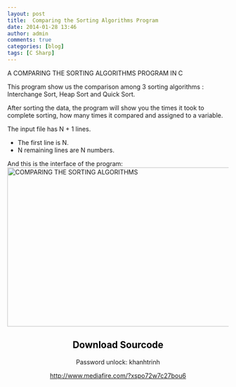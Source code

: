 ```yaml
---
layout: post
title:  Comparing the Sorting Algorithms Program
date: 2014-01-28 13:46
author: admin
comments: true
categories: [blog]
tags: [C Sharp]
---
```


A COMPARING THE SORTING ALGORITHMS PROGRAM IN C

This program show us the comparison among 3 sorting algorithms : Interchange Sort, Heap Sort and Quick Sort.

After sorting the data, the program will show you the times it took to complete sorting, how many times it compared and assigned to a variable.

<!--more-->

The input file has N + 1 lines.
<ul>
	<li>The first line is N.</li>
	<li>N remaining lines are N numbers.</li>
</ul>
And this is the interface of the program:

<img class="aligncenter" src="http://d.f6.photo.zdn.vn/upload/original/2011/11/18/22/06/13216288142071195891_574_574.jpg" alt="COMPARING THE SORTING ALGORITHMS" width="580" height="362" />
<h2 style="text-align: center;"><span style="color: #0000ff;"><span style="color: #000000;">Download Sourcode</span></span><strong><span style="text-decoration: underline;"><span style="color: #0000ff; text-decoration: underline;">
</span></span></strong></h2>
<p style="text-align: center;">Password unlock: khanhtrinh</p>
<p style="text-align: center;"><a href="http://www.mediafire.com/?xspo72w7c27bou6">http://www.mediafire.com/?xspo72w7c27bou6</a></p>
